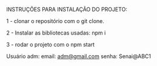 INSTRUÇÕES PARA INSTALAÇÃO DO PROJETO:

1 - clonar o repositório com o git clone.

2 - Instalar as bibliotecas usadas: npm i

3 - rodar o projeto com o npm start

Usuário adm:
email: adm@gmail.com
senha: Senai@ABC1
